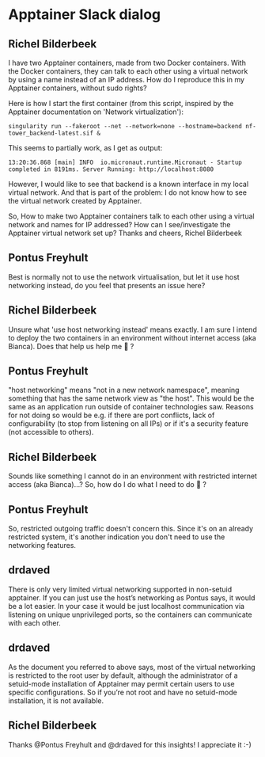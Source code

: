 # Apptainer Slack dialog

## Richel Bilderbeek

I have two Apptainer containers, made from two Docker containers. 
With the Docker containers, 
they can talk to each other using a virtual network 
by using a name instead of an IP address. 
How do I reproduce this in my Apptainer containers, without sudo rights?

Here is how I start the first container (from this script, inspired by the Apptainer documentation on 'Network virtualization'):

```
singularity run --fakeroot --net --network=none --hostname=backend nf-tower_backend-latest.sif &
```

This seems to partially work, as I get as output:

```
13:20:36.868 [main] INFO  io.micronaut.runtime.Micronaut - Startup completed in 8191ms. Server Running: http://localhost:8080
```

However, I would like to see that backend is a known interface in my local virtual network. And that is part of the problem: I do not know how to see the virtual network created by Apptainer.

So,
How to make two Apptainer containers talk to each other using a virtual network and names for IP addressed?
How can I see/investigate the Apptainer virtual network set up?
Thanks and cheers, Richel Bilderbeek


## Pontus Freyhult

Best is normally not to use the network virtualisation, 
but let it use host networking instead, 
do you feel that presents an issue here?

## Richel Bilderbeek

Unsure what 'use host networking instead' means exactly. I am sure I intend to deploy the two containers in an environment without internet access (aka Bianca).
Does that help us help me :slightly_smiling_face: ?

## Pontus Freyhult

"host networking" means "not in a new network namespace", meaning something that has the same network view as "the host". This would be the same as an application run outside of container technologies saw.
Reasons for not doing so would be e.g. if there are port conflicts, lack of configurability (to stop from listening on all IPs) or if it's a security feature (not accessible to others).

## Richel Bilderbeek

Sounds like something I cannot do in an environment with restricted internet access (aka Bianca)...?
So, how do I do what I need to do :slightly_smiling_face: ?

## Pontus Freyhult

So, restricted outgoing traffic doesn't concern this. Since it's on an already restricted system, it's another indication you don't need to use the networking features.

## drdaved

There is only very limited virtual networking supported in non-setuid apptainer.  If you can just use the host’s networking as Pontus says, it would be a lot easier.   In your case it would be just localhost communication via listening on unique unprivileged ports, so the containers can communicate with each other.

## drdaved

As the document you referred to above says, most of the virtual networking is restricted to the root user by default, although the administrator of a setuid-mode installation of Apptainer may permit certain users to use specific configurations.  So if you’re not root and have no setuid-mode installation, it is not available.

## Richel Bilderbeek

Thanks 
@Pontus Freyhult
 and 
@drdaved
 for this insights! I appreciate it :-)

